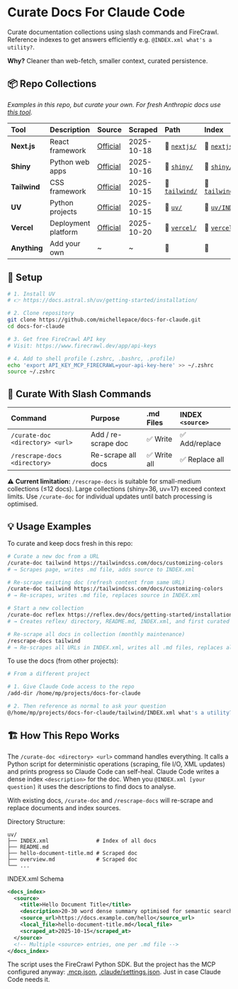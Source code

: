 # Curate Docs For Claude Code

Curate documentation collections using slash commands and FireCrawl. Reference indexes to get answers efficiently e.g. `@INDEX.xml what's a utility?`.

**Why?** Cleaner than web-fetch, smaller context, curated persistence.

## 📦 Repo Collections

*Examples in this repo, but curate your own. For fresh Anthropic docs use [this tool](https://github.com/ericbuess/claude-code-docs).*

| Tool | Description | Source | Scraped | Path | Index |
|:-----|:------------|:-------|:--------|:-----|:------|
| **Next.js** | React framework | [Official](https://nextjs.org) | 2025-10-18 | 📁 [`nextjs/`](nextjs/) | 📄 [`nextjs/INDEX.xml`](nextjs/INDEX.xml) |
| **Shiny** | Python web apps | [Official](https://shiny.posit.co/py/) | 2025-10-16 | 📁 [`shiny/`](shiny/) | 📄 [`shiny/INDEX.xml`](shiny/INDEX.xml) |
| **Tailwind** | CSS framework | [Official](https://tailwindcss.com/docs/) | 2025-10-15 | 📁 [`tailwind/`](tailwind/) | 📄 [`tailwind/INDEX.xml`](tailwind/INDEX.xml) |
| **UV** | Python projects | [Official](https://docs.astral.sh/uv/) | 2025-10-15 | 📁 [`uv/`](uv/) | 📄 [`uv/INDEX.xml`](uv/INDEX.xml) |
| **Vercel** | Deployment platform | [Official](https://vercel.com) | 2025-10-20 | 📁 [`vercel/`](vercel/) | 📄 [`vercel/INDEX.xml`](vercel/INDEX.xml) |
| **Anything** | Add your own | ~ | ~ | 📁 | 📄 |

## 🚀 Setup

```bash
# 1. Install UV
# 👉 https://docs.astral.sh/uv/getting-started/installation/

# 2. Clone repository
git clone https://github.com/michellepace/docs-for-claude.git
cd docs-for-claude

# 3. Get free FireCrawl API key
# Visit: https://www.firecrawl.dev/app/api-keys

# 4. Add to shell profile (.zshrc, .bashrc, .profile)
echo 'export API_KEY_MCP_FIRECRAWL=your-api-key-here' >> ~/.zshrc
source ~/.zshrc
```

## 📖 Curate With Slash Commands

| Command | Purpose | .md Files | INDEX `<source>` |
|:--------|:--------|:----------|:----------|
| `/curate-doc <directory> <url>` | Add / re-scrape doc | ✅ Write | ✅ Add/replace |
| `/rescrape-docs <directory>` | Re-scrape all docs | ✅ Write all | ✅ Replace all |

⚠️ **Current limitation:** `/rescrape-docs` is suitable for small-medium collections (≤12 docs). Large collections (shiny=36, uv=17) exceed context limits. Use `/curate-doc` for individual updates until batch processing is optimised.

## 💡 Usage Examples

To curate and keep docs fresh in this repo:

```bash
# Curate a new doc from a URL
/curate-doc tailwind https://tailwindcss.com/docs/customizing-colors
# → Scrapes page, writes .md file, adds source to INDEX.xml

# Re-scrape existing doc (refresh content from same URL)
/curate-doc tailwind https://tailwindcss.com/docs/customizing-colors
# → Re-scrapes, writes .md file, replaces source in INDEX.xml

# Start a new collection
/curate-doc reflex https://reflex.dev/docs/getting-started/installation
# → Creates reflex/ directory, README.md, INDEX.xml, and first curated doc

# Re-scrape all docs in collection (monthly maintenance)
/rescrape-docs tailwind
# → Re-scrapes all URLs in INDEX.xml, writes all .md files, replaces all sources
```

To use the docs (from other projects):

```bash
# From a different project

# 1. Give Claude Code access to the repo
/add-dir /home/mp/projects/docs-for-claude

# 2. Then reference as normal to ask your question
@/home/mp/projects/docs-for-claude/tailwind/INDEX.xml what's a utility?
```

## 🏗️ How This Repo Works

The `/curate-doc <directory> <url>` command handles everything. It calls a Python script for deterministic operations (scraping, file I/O, XML updates) and prints progress so Claude Code can self-heal. Claude Code writes a dense index `<description>` for the doc. When you `@INDEX.xml [your question]` it uses the descriptions to find docs to analyse.

With existing docs, `/curate-doc` and `/rescrape-docs` will re-scrape and replace documents and index sources.

Directory Structure:

```text
uv/
├── INDEX.xml               # Index of all docs
├── README.md
├── hello-document-title.md # Scraped doc
├── overview.md             # Scraped doc
└── ...
```

INDEX.xml Schema

```xml
<docs_index>
  <source>
    <title>Hello Document Title</title>
    <description>20-30 word dense summary optimised for semantic search...</description>
    <source_url>https://docs.example.com/hello</source_url>
    <local_file>hello-document-title.md</local_file>
    <scraped_at>2025-10-15</scraped_at>
  </source>
  <!-- Multiple <source> entries, one per .md file -->
</docs_index>
```

The script uses the FireCrawl Python SDK. But the project has the MCP configured anyway: [.mcp.json](.mcp.json), [.claude/settings.json](.claude/settings.json). Just in case Claude Code needs it.

